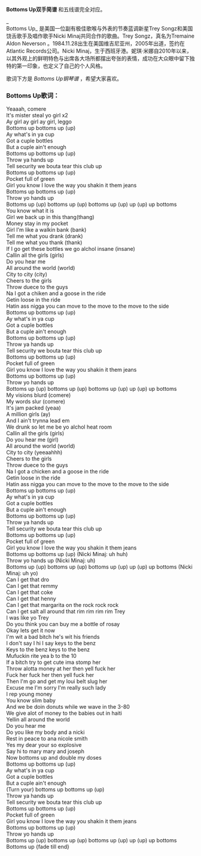 

**Bottoms Up双手简谱** 和五线谱完全对应。

_  
Bottoms Up_ 是美国一位副有极佳歌喉与外表的节奏蓝调新星Trey Songz和美国饶舌歌手及唱作歌手Nicki Minaj共同合作的歌曲。Trey
Songz，真名为Tremaine Aldon Neverson 。1984.11.28出生在美国维吉尼亚州，2005年出道，签约在Atlantic
Records公司。Nicki
Minaj，生于西班牙港。妮琪·米娜自2010年以来，以其外观上的鲜明特色与出席各大场所都摆出夸张的表情，成功在大众眼中留下独特的第一印象，也定义了自己的个人风格。

  
歌词下方是 _Bottoms Up钢琴谱_ ，希望大家喜欢。

### Bottoms Up歌词：

Yeaaah, comere  
It's mister steal yo girl x2  
Ay girl ay girl ay girl, leggo  
Bottoms up bottoms up (up)  
Ay what's in ya cup  
Got a cuple bottles  
But a cuple ain't enough  
Bottoms up bottoms up (up)  
Throw ya hands up  
Tell security we bouta tear this club up  
Bottoms up bottoms up (up)  
Pocket full of green  
Girl you know I love the way you shakin it them jeans  
Bottoms up bottoms up (up)  
Throw yo hands up  
Bottoms up (up) bottoms up (up) bottoms up (up) up (up) up bottoms  
You know what it is  
Girl we back up in this thang(thang)  
Money stay in my pocket  
Girl I'm like a walkin bank (bank)  
Tell me what you drank (drank)  
Tell me what you thank (thank)  
If I go get these bottles we go alchol insane (insane)  
Callin all the girls (girls)  
Do you hear me  
All around the world (world)  
City to city (city)  
Cheers to the girls  
Throw duece to the guys  
Na I got a chiken and a goose in the ride  
Getin loose in the ride  
Hatin ass nigga you can move to the move to the move to the side  
Bottoms up bottoms up (up)  
Ay what's in ya cup  
Got a cuple bottles  
But a cuple ain't enough  
Bottoms up bottoms up (up)  
Throw ya hands up  
Tell security we bouta tear this club up  
Bottoms up bottoms up (up)  
Pocket full of green  
Girl you know I love the way you shakin it them jeans  
Bottoms up bottoms up (up)  
Throw yo hands up  
Bottoms up (up) bottoms up (up) bottoms up (up) up (up) up bottoms  
My visions blurd (comere)  
My words slur (comere)  
It's jam packed (yeaa)  
A million girls (ay)  
And I ain't trynna lead em  
We drunk so let me be yo alchol heat room  
Callin all the girls (girls)  
Do you hear me (girl)  
All around the world (world)  
City to city (yeeaahhh)  
Cheers to the girls  
Throw duece to the guys  
Na I got a chicken and a goose in the ride  
Getin loose in the ride  
Hatin ass nigga you can move to the move to the move to the side  
Bottoms up bottoms up (up)  
Ay what's in ya cup  
Got a cuple bottles  
But a cuple ain't enough  
Bottoms up bottoms up (up)  
Throw ya hands up  
Tell security we bouta tear this club up  
Bottoms up bottoms up (up)  
Pocket full of green  
Girl you know I love the way you shakin it them jeans  
Bottoms up bottoms up (up) (Nicki Minaj: uh huh)  
Throw yo hands up (Nicki Minaj: uh)  
Bottoms up (up) bottoms up (up) bottoms up (up) up (up) up bottoms (Nicki
Minaj: uh yo)  
Can I get that dro  
Can I get that remmy  
Can I get that coke  
Can I get that henny  
Can I get that margarita on the rock rock rock  
Can I get salt all around that rim rim rim rim Trey  
I was like yo Trey  
Do you think you can buy me a bottle of rosay  
Okay lets get it now  
I'm wit a bad bitch he's wit his friends  
I don't say I hi I say keys to the benz  
Keys to the benz keys to the benz  
Mufuckin rite yea b to the 10  
If a bitch try to get cute ima stomp her  
Throw alotta money at her then yell fuck her  
Fuck her fuck her then yell fuck her  
Then I'm go and get my loui belt slug her  
Excuse me I'm sorry I'm really such lady  
I rep young money  
You know slim baby  
And we be doin donuts while we wave in the 3-80  
We give alot of money to the babies out in haiti  
Yellin all around the world  
Do you hear me  
Do you like my body and a nicki  
Rest in peace to ana nicole smith  
Yes my dear your so explosive  
Say hi to mary mary and joseph  
Now bottoms up and double my doses  
Bottoms up bottoms up (up)  
Ay what's in ya cup  
Got a cuple bottles  
But a cuple ain't enough  
(Turn your) bottoms up bottoms up (up)  
Throw ya hands up  
Tell security we bouta tear this club up  
Bottoms up bottoms up (up)  
Pocket full of green  
Girl you know I love the way you shakin it them jeans  
Bottoms up bottoms up (up)  
Throw yo hands up  
Bottoms up (up) bottoms up (up) bottoms up (up) up (up) up bottoms  
Bottoms up {fade till end}

